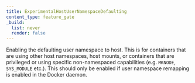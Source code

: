 ```yaml
---
title: ExperimentalHostUserNamespaceDefaulting
content_type: feature_gate
_build:
  list: never
  render: false
---
```

Enabling the defaulting user
namespace to host. This is for containers that are using other host namespaces,
host mounts, or containers that are privileged or using specific non-namespaced
capabilities (e.g. `MKNODE`, `SYS_MODULE` etc.). This should only be enabled
if user namespace remapping is enabled in the Docker daemon.
